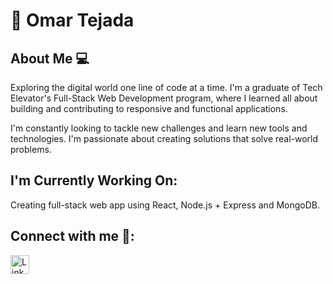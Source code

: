 # :wave: Omar Tejada

## About Me :computer: 
Exploring the digital world one line of code at a time.  I'm a graduate of Tech Elevator's Full-Stack Web Development program, where I learned all about building and contributing to responsive and functional applications. 

I'm constantly looking to tackle new challenges and learn new tools and technologies. I'm passionate about creating solutions that solve real-world problems.
</br>

## I'm Currently Working On:
Creating full-stack web app using React, Node.js + Express and MongoDB.


## Connect with me :iphone::
[<img align="left" alt="LinkedIn" width="30px" src="https://cdn.jsdelivr.net/gh/devicons/devicon/icons/linkedin/linkedin-original.svg" style="padding-right:10px;" >](https://www.linkedin.com/in/josue-o-tejada/)








